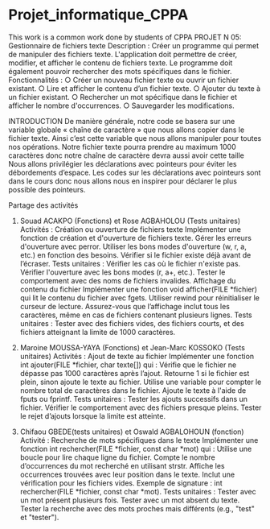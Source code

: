 # Projet_informatique_CPPA
 This work is a common work done by students of CPPA
 PROJET N 05: Gestionnaire de fichiers texte
 Description : Créer un programme qui permet de manipuler des fichiers texte. L'application
    doit permettre de créer, modifier, et afficher le contenu de fichiers texte. Le programme
    doit également pouvoir rechercher des mots spécifiques dans le fichier.
     Fonctionnalités :
○ Créer un nouveau fichier texte ou ouvrir un fichier existant.
○ Lire et afficher le contenu d’un fichier texte.
○ Ajouter du texte à un fichier existant.
○ Rechercher un mot spécifique dans le fichier et afficher le nombre d'occurrences.
○ Sauvegarder les modifications.

INTRODUCTION
De manière générale, notre code se basera sur une variable globale « chaîne de
caractère » que nous allons copier dans le fichier texte. Ainsi c’est cette variable
que nous allons manipuler pour toutes nos opérations. Notre fichier texte
pourra prendre au maximum 1000 caractères donc notre chaîne de caractère
devra aussi avoir cette taille Nous allons privilégier les déclarations avec
pointeurs pour éviter les débordements d’espace. Les codes sur les déclarations
avec pointeurs sont dans le cours donc nous allons nous en inspirer pour
déclarer le plus possible des pointeurs.

Partage des activités
1. Souad ACAKPO (Fonctions) et Rose AGBAHOLOU (Tests unitaires)
Activités :
Création ou ouverture de fichiers texte
Implémenter une fonction de création et d'ouverture de fichiers texte.
Gérer les erreurs d'ouverture avec perror.
Utiliser les bons modes d'ouverture (w, r, a, etc.) en fonction des besoins.
Vérifier si le fichier existe déjà avant de l’écraser.
Tests unitaires :
Vérifier les cas où le fichier n'existe pas.
Vérifier l'ouverture avec les bons modes (r, a+, etc.).
Tester le comportement avec des noms de fichiers invalides.
Affichage du contenu du fichier
Implémenter une fonction void afficher(FILE *fichier) qui lit le contenu du
fichier avec fgets.
Utiliser rewind pour réinitialiser le curseur de lecture.
Assurez-vous que l’affichage inclut tous les caractères, même en cas de fichiers
contenant plusieurs lignes.
Tests unitaires :
Tester avec des fichiers vides, des fichiers courts, et des fichiers atteignant la
limite de 1000 caractères.

2. Maroine MOUSSA-YAYA (Fonctions) et Jean-Marc KOSSOKO (Tests
unitaires)
Activités :
Ajout de texte au fichier
Implémenter une fonction int ajouter(FILE *fichier, char texte[]) qui :
Vérifie que le fichier ne dépasse pas 1000 caractères après l’ajout.
Retourne 1 si le fichier est plein, sinon ajoute le texte au fichier.
Utilise une variable pour compter le nombre total de caractères dans le fichier.
Ajoute le texte à l'aide de fputs ou fprintf.
Tests unitaires :
Tester les ajouts successifs dans un fichier.
Vérifier le comportement avec des fichiers presque pleins.
Tester le rejet d’ajouts lorsque la limite est atteinte.
3. Chifaou GBEDE(tests unitaires) et Oswald AGBALOHOUN (fonction)
Activité :
Recherche de mots spécifiques dans le texte
Implémenter une fonction int rechercher(FILE *fichier, const char *mot) qui :
Utilise une boucle pour lire chaque ligne du fichier.
Compte le nombre d’occurrences du mot recherché en utilisant strstr.
Affiche les occurrences trouvées avec leur position dans le texte.
Inclut une vérification pour les fichiers vides.
Exemple de signature : int rechercher(FILE *fichier, const char *mot).
Tests unitaires :
Tester avec un mot présent plusieurs fois.
Tester avec un mot absent du texte.
Tester la recherche avec des mots proches mais différents (e.g., "test" et
"tester").

